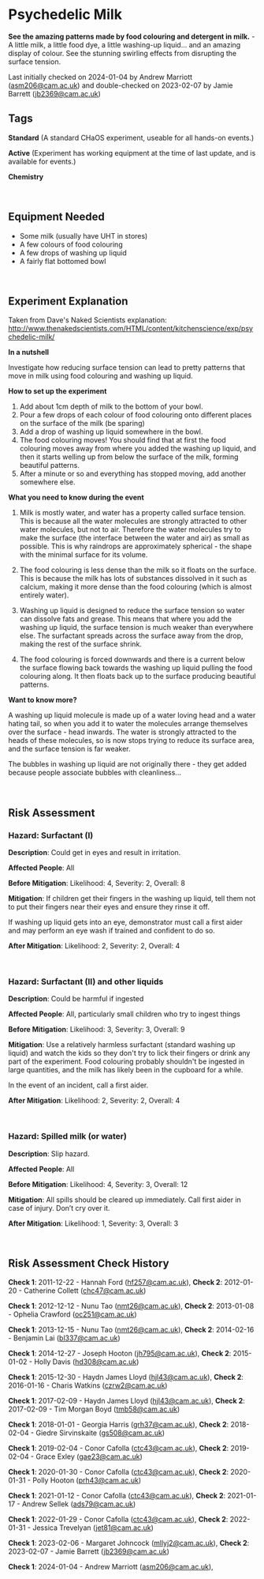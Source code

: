 # Psychedelic Milk

**See the amazing patterns made by food colouring and detergent in milk.** - A little milk, a little food dye, a little washing-up liquid... and an amazing display of colour. See the stunning swirling effects from disrupting the surface tension.

Last initially checked on 2024-01-04 by Andrew Marriott (asm206@cam.ac.uk) and double-checked on 2023-02-07 by Jamie Barrett (jb2369@cam.ac.uk)

## Tags
<!--- Start Tags (DO NOT REMOVE THIS COMMENT) --->

**Standard** (A standard CHaOS experiment, useable for all hands-on events.)

**Active** (Experiment has working equipment at the time of last update, and is available for events.)

**Chemistry**
<!--- End Tags (DO NOT REMOVE THIS COMMENT) --->

<br/>

## Equipment Needed 
- Some milk (usually have UHT in stores)
- A few colours of food colouring
- A few drops of washing up liquid
- A fairly flat bottomed bowl

<br/>

## Experiment Explanation 

Taken from Dave's Naked Scientists explanation: http://www.thenakedscientists.com/HTML/content/kitchenscience/exp/psychedelic-milk/

**In a nutshell** 

Investigate how reducing surface tension can lead to pretty patterns that move in milk using food colouring and washing up liquid.

**How to set up the experiment** 

1) Add about 1cm depth of milk to the bottom of your bowl.
2) Pour a few drops of each colour of food colouring onto different places on the surface of the milk (be sparing)
3) Add a drop of washing up liquid somewhere in the bowl.
4) The food colouring moves! You should find that at first the food colouring moves away from where you added the washing up liquid, and then it starts welling up from below the surface of the milk, forming beautiful patterns.
5) After a minute or so and everything has stopped moving, add another somewhere else.

**What you need to know during the event**

1) Milk is mostly water, and water has a property called surface tension. This is because all the water molecules are strongly attracted to other water molecules, but not to air. Therefore the water molecules try to make the surface (the interface between the water and air) as small as possible. This is why raindrops are approximately spherical - the shape with the minimal surface for its volume.

2) The food colouring is less dense than the milk so it floats on the surface. This is because the milk has lots of substances dissolved in it such as calcium, making it more dense than the food colouring (which is almost entirely water). 

3) Washing up liquid is designed to reduce the surface tension so water can dissolve fats and grease. This means that where you add the washing up liquid, the surface tension is much weaker than everywhere else. The surfactant spreads across the surface away from the drop, making the rest of the surface shrink.

4) The food colouring is forced downwards and there is a current below the surface flowing back towards the washing up liquid pulling the food colouring along. It then floats back up to the surface producing beautiful patterns.

**Want to know more?**

A washing up liquid molecule is made up of a water loving head and a water hating tail, so when you add it to water the molecules arrange themselves over the surface - head inwards. The water is strongly attracted to the heads of these molecules, so is now stops trying to reduce its surface area, and the surface tension is far weaker.

The bubbles in washing up liquid are not originally there - they get added because people associate bubbles with cleanliness...

<br/>

## Risk Assessment

### **Hazard**: Surfactant (I)

**Description**: Could get in eyes and result in irritation.

**Affected People**: All

**Before Mitigation**: Likelihood: 4, Severity: 2, Overall: 8

**Mitigation**: If children get their fingers in the washing up liquid, tell them not to put their fingers near their eyes and ensure they rinse it off.

If washing up liquid gets into an eye, demonstrator must call a first aider and may perform an eye wash if trained and confident to do so.

**After Mitigation**: Likelihood: 2, Severity: 2, Overall: 4

<br/>

### **Hazard**: Surfactant (II) and other liquids

**Description**: Could be harmful if ingested

**Affected People**: All, particularly small children who try to ingest things

**Before Mitigation**: Likelihood: 3, Severity: 3, Overall: 9

**Mitigation**: Use a relatively harmless surfactant (standard washing up liquid) and watch the kids so they don't try to lick their fingers or drink any part of the experiment.  Food colouring probably shouldn't be ingested in large quantities, and the milk has likely been in the cupboard for a while.

In the event of an incident, call a first aider.

**After Mitigation**: Likelihood: 2, Severity: 2, Overall: 4

<br/>

### **Hazard**: Spilled milk (or water)

**Description**: Slip hazard.

**Affected People**: All

**Before Mitigation**: Likelihood: 4, Severity: 3, Overall: 12

**Mitigation**: All spills should be cleared up immediately. Call first aider in case of injury. Don’t cry over it.

**After Mitigation**: Likelihood: 1, Severity: 3, Overall: 3

<br/>

## Risk Assessment Check History 

**Check 1**: 2011-12-22 - Hannah Ford (hf257@cam.ac.uk), **Check 2**: 2012-01-20 - Catherine Collett (chc47@cam.ac.uk)

**Check 1**: 2012-12-12 - Nunu Tao (nmt26@cam.ac.uk), **Check 2**: 2013-01-08 - Ophelia Crawford (oc251@cam.ac.uk)

**Check 1**: 2013-12-15 - Nunu Tao (nmt26@cam.ac.uk), **Check 2**: 2014-02-16 - Benjamin Lai (bl337@cam.ac.uk)

**Check 1**: 2014-12-27 - Joseph Hooton (jh795@cam.ac.uk), **Check 2**: 2015-01-02 - Holly Davis (hd308@cam.ac.uk)

**Check 1**: 2015-12-30 - Haydn James Lloyd (hjl43@cam.ac.uk), **Check 2**: 2016-01-16 - Charis Watkins (czrw2@cam.ac.uk)

**Check 1**: 2017-02-09 - Haydn James Lloyd (hjl43@cam.ac.uk), **Check 2**: 2017-02-09 - Tim Morgan Boyd (tmb58@cam.ac.uk)

**Check 1**: 2018-01-01 - Georgia Harris (grh37@cam.ac.uk), **Check 2**: 2018-02-04 - Giedre Sirvinskaite (gs508@cam.ac.uk)

**Check 1**: 2019-02-04 - Conor Cafolla (ctc43@cam.ac.uk), **Check 2**: 2019-02-04 - Grace Exley (gae23@cam.ac.uk)

**Check 1**: 2020-01-30 - Conor Cafolla (ctc43@cam.ac.uk), **Check 2**: 2020-01-31 - Polly Hooton (prh43@cam.ac.uk)

**Check 1**: 2021-01-12 - Conor Cafolla (ctc43@cam.ac.uk), **Check 2**: 2021-01-17 - Andrew Sellek (ads79@cam.ac.uk)

**Check 1**: 2022-01-29 - Conor Cafolla (ctc43@cam.ac.uk), **Check 2**: 2022-01-31 - Jessica Trevelyan (jet81@cam.ac.uk)

**Check 1**: 2023-02-06 - Margaret Johncock (mllyj2@cam.ac.uk), **Check 2**: 2023-02-07 - Jamie Barrett (jb2369@cam.ac.uk)

**Check 1**: 2024-01-04 - Andrew Marriott (asm206@cam.ac.uk),
